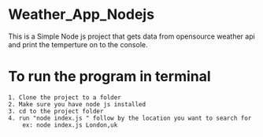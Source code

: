 # Weather_App_Nodejs
This is a Simple Node js project that gets data from opensource weather api and print the temperture on to the console.

# To run the program in terminal
    1. Clone the project to a folder
    2. Make sure you have node js installed
    3. cd to the project folder
    4. run "node index.js " follow by the location you want to search for
        ex: node index.js London,uk
